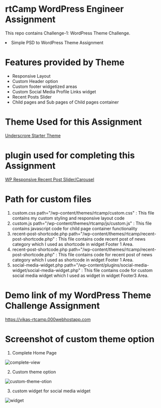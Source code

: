 # rtCamp WordPress Engineer Assignment

This repo contains Challenge-1: WordPress Theme Challenge.

<li>Simple PSD to WordPress Theme Assignment</li>

# Features provided by Theme
<ul>
<li> Responsive Layout </li>
<li> Custom Header option </li>
<li> Custom footer widgetized areas </li>
<li> Custom Social Media Profile Links widget </li>
<li> Recent Posts Slider </li>
<li> Child pages and Sub pages of Child pages container </li>
</ul>

# Theme Used for this Assignment 

<a href="https://underscores.me/"> Underscrore Starter Theme </a>

# plugin used for completing this Assignment

<a href="https://wordpress.org/plugins/wp-responsive-recent-post-slider/">WP Responsive Recent Post Slider/Carousel</a>


# Path for custom files 

<ol>
  <li> custom.css path="/wp-content/themes/rtcamp/custom.css" : This file contains my custom styling and responsive layout code </li>
   <li> custom.js path="/wp-content/themes/rtcamp/js/custom.js" : This file contains javascript code for child page container functionality </li>
   <li> recent-post-shortcode.php path="/wp-content/themes/rtcamp/recent-post-shortcode.php" : This file contains code recent post of news category which I used as shortcode in widget Footer 1 Area. </li>
  <li> recent-post-shortcode.php path="/wp-content/themes/rtcamp/recent-post-shortcode.php" : This file contains code for recent post of news category which I used as shortcode in widget Footer 1 Area. </li>
   <li> social-media-widget.php path="/wp-content/plugins/social-media-widget/social-media-widget.php" : This file contains code for custom social media widget which I used as widget in widget Footer3 Area. </li>
 </ol>

# Demo link of my WordPress Theme Challenge Assignment

<a href="https://vikas-rtcamp.000webhostapp.com/">https://vikas-rtcamp.000webhostapp.com</a>

# Screenshot of custom theme option

1. Complete Home Page

<img src="https://vikas-rtcamp.000webhostapp.com/screenshots/complete-page.png" alt="complete-view" />

2. Custom theme option

<img src="https://vikas-rtcamp.000webhostapp.com/screenshots/custom-theme-option.png" alt="custom-theme-otion" />

3. custom widget for social media widget

<img src="https://vikas-rtcamp.000webhostapp.com/screenshots/custom-social-profile-link.png" alt="widget" />




